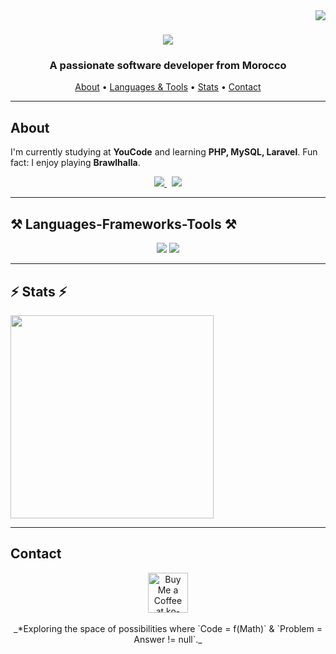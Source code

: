 <img align="right" src="https://visitor-badge.laobi.icu/badge?page_id=salesp07.salesp07" />

<h1 align="center">
    <img src="https://readme-typing-svg.herokuapp.com/?font=Righteous&size=35&center=true&vCenter=true&width=500&height=70&duration=4000&lines=Hi+There!+👋;+I'm+Driss+Nafii!;" />
</h1>

<h3 align="center">A passionate software developer from Morocco</h3>

<p align="center">
  <a href="#about">About</a> •
  <a href="#languages-frameworks-tools">Languages & Tools</a> •
  <a href="#stats">Stats</a> •
  <a href="#contact">Contact</a>
</p>

<hr/>

## About
I'm currently studying at **YouCode** and learning **PHP, MySQL, Laravel**. Fun fact: I enjoy playing **Brawlhalla**.

<div align="center">
  <a href="https://www.linkedin.com/in/driss-nafii-333379248/" target="_blank">
    <img src="https://img.shields.io/badge/LinkedIn-0077B5?style=for-the-badge&logo=linkedin&logoColor=white" target="_blank" />
  </a> &nbsp
  <a href="" target="_blank">
     <img src="https://img.shields.io/badge/Portfolio-FF5722?style=for-the-badge&logo=todoist&logoColor=white" target="_blank" />
  </a>
</div>

<hr/>

## ⚒️ Languages-Frameworks-Tools ⚒️
<div align="center">
    <img src="https://skillicons.dev/icons?i=html,css,vscode,github,figma,tailwind,git" />
    <img src="https://skillicons.dev/icons?i=javascript,c,php,mysql" /><br>
</div>

<hr/>

## ⚡ Stats ⚡
<img width=325 align="center" src="https://github-readme-stats-salesp07.vercel.app/api/top-langs/?username=salesp07&hide=HTML&langs_count=8&layout=compact&theme=react&border_radius=10&size_weight=0.5&count_weight=0.5" />

<hr/>

## Contact
<div align="center">
<a href='https://ko-fi.com/drissnafi3' target='_blank'><img height='64' style='border:0px;height:64px;' src='https://storage.ko-fi.com/cdn/kofi1.png?v=3' border='0' alt='Buy Me a Coffee at ko-fi.com' /></a>
</div>

<br/>

<div align="center">
  _*Exploring the space of possibilities where `Code = f(Math)` & `Problem = Answer != null`._
  <br/><br/><br/>
</div>
